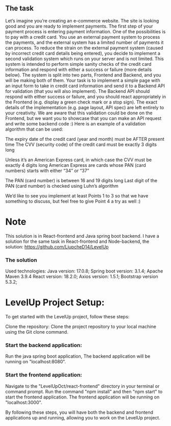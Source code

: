 ## The task
Let’s imagine you’re creating an e-commerce website. The site is looking good and you are ready to implement payments. The first step of your payment process is entering payment information. One of the possibilities is to pay with a credit card. You use an external payment system to process the payments, and the external system has a limited number of payments it can process. To reduce the strain on the external payment system (caused by incorrect credit card details being entered), you decide to implement a second validation system which runs on your server and is not limited. This system is intended to perform simple sanity checks of the credit card information and respond with either a success or failure (more details below). The system is split into two parts, Frontend and Backend, and you will be making both of them. Your task is to implement a simple page with an input form to take in credit card information and send it to a Backend API for validation (that you will also implement). The Backend API should respond with either success or failure, and you should react appropriately in the Frontend (e.g. display a green check mark or a stop sign). The exact details of the implementation (e.g. page layout, API spec) are left entirely to your creativity. We are aware that this validation could be done on the Frontend, but we want you to showcase that you can make an API request and write some backend code :) Here is an example of a validation algorithm that can be used:

The expiry date of the credit card (year and month) must be AFTER present time The CVV (security code) of the credit card must be exactly 3 digits long

Unless it’s an American Express card, in which case the CVV must be exactly 4 digits long American Express are cards whose PAN (card numbers) starts with either “34” or “37”

The PAN (card number) is between 16 and 19 digits long Last digit of the PAN (card number) is checked using Luhn’s algorithm

We’d like to see you implement at least Points 1 to 3 so that we have something to discuss, but feel free to give Point 4 a try as well :)

# Note
This solution is in React-frontend and Java spring boot backend.
I have a solution for the same task in React-frontend and Node-backend, the solution: https://github.com/LjupcheD14/LevelUp

### The solution
Used technologies:
Java version: 17.0.8;
Spring boot version: 3.1.4;
Apache Maven 3.9.4
React version: 18.2.0;
Axios version: 1.5.1;
Bootstrap version 5.3.2;

# LevelUp Project Setup:
To get started with the LevelUp project, follow these steps:

Clone the repository: Clone the project repository to your local machine using the Git clone command.

### Start the backend application:

Run the java spring boot application, The backend application will be running on "localhost:8080".

### Start the frontend application:
Navigate to the "LevelUpOct/react-frontend" directory in your terminal or command prompt. Run the command "npm install" and then "npm start" to start the frontend application. The frontend application will be running on "localhost:3000".

By following these steps, you will have both the backend and frontend applications up and running, allowing you to work on the LevelUp project.
